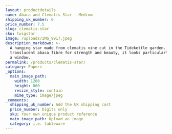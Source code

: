 ```yaml
---
layout: productdetails
name: Abaca and Clematis Star - Medium
shipping_uk_number: 0
price_number: 7.5
slug: clematis-star
sku: twigstar
image: /uploads/IMG_9917.jpeg
description_markdown: >-
  A hanging star made from clematis vine cut in the Tidekettle garden. Dipped in
  translucent abaca fibre for strength and beauty, it looks particularly good in
  a window.
permalink: /products/clematis-star/
category: Papers
_options:
  main_image_path:
    width: 1200
    height: 800
    resize_style: contain
    mime_type: image/jpeg
_comments:
  shipping_uk_number: Add the UK shipping cost
  price_number: Digits only
  sku: Your own unique product reference
  main_image_path: Upload an image
  category: i.e. tableware
---
```



